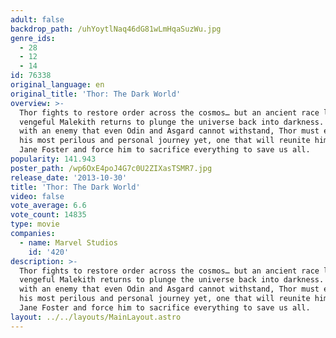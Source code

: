 ```yaml
---
adult: false
backdrop_path: /uhYoytlNaq46dG81wLmHqaSuzWu.jpg
genre_ids:
  - 28
  - 12
  - 14
id: 76338
original_language: en
original_title: 'Thor: The Dark World'
overview: >-
  Thor fights to restore order across the cosmos… but an ancient race led by the
  vengeful Malekith returns to plunge the universe back into darkness. Faced
  with an enemy that even Odin and Asgard cannot withstand, Thor must embark on
  his most perilous and personal journey yet, one that will reunite him with
  Jane Foster and force him to sacrifice everything to save us all.
popularity: 141.943
poster_path: /wp6OxE4poJ4G7c0U2ZIXasTSMR7.jpg
release_date: '2013-10-30'
title: 'Thor: The Dark World'
video: false
vote_average: 6.6
vote_count: 14835
type: movie
companies:
  - name: Marvel Studios
    id: '420'
description: >-
  Thor fights to restore order across the cosmos… but an ancient race led by the
  vengeful Malekith returns to plunge the universe back into darkness. Faced
  with an enemy that even Odin and Asgard cannot withstand, Thor must embark on
  his most perilous and personal journey yet, one that will reunite him with
  Jane Foster and force him to sacrifice everything to save us all.
layout: ../../layouts/MainLayout.astro
---
```


